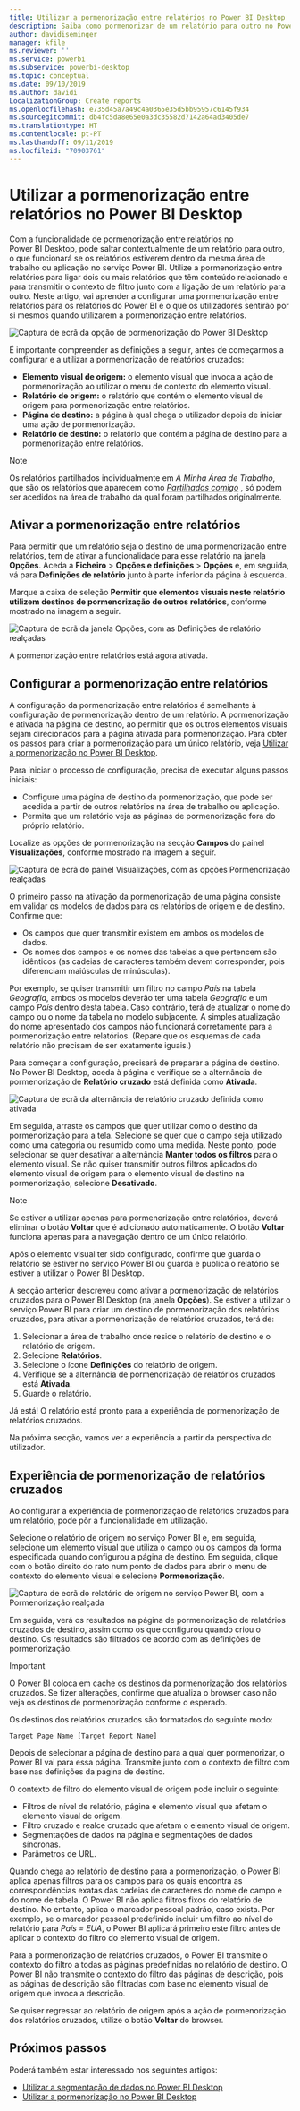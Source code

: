 ```yaml
---
title: Utilizar a pormenorização entre relatórios no Power BI Desktop
description: Saiba como pormenorizar de um relatório para outro no Power BI Desktop
author: davidiseminger
manager: kfile
ms.reviewer: ''
ms.service: powerbi
ms.subservice: powerbi-desktop
ms.topic: conceptual
ms.date: 09/10/2019
ms.author: davidi
LocalizationGroup: Create reports
ms.openlocfilehash: e735d45a7a49c4a0365e35d5bb95957c6145f934
ms.sourcegitcommit: db4fc5da8e65e0a3dc35582d7142a64ad3405de7
ms.translationtype: HT
ms.contentlocale: pt-PT
ms.lasthandoff: 09/11/2019
ms.locfileid: "70903761"
---
```

# <a name="use-cross-report-drillthrough-in-power-bi-desktop"></a>Utilizar a pormenorização entre relatórios no Power BI Desktop

Com a funcionalidade de pormenorização entre relatórios no Power BI Desktop, pode saltar contextualmente de um relatório para outro, o que funcionará se os relatórios estiverem dentro da mesma área de trabalho ou aplicação no serviço Power BI. Utilize a pormenorização entre relatórios para ligar dois ou mais relatórios que têm conteúdo relacionado e para transmitir o contexto de filtro junto com a ligação de um relatório para outro. Neste artigo, vai aprender a configurar uma pormenorização entre relatórios para os relatórios do Power BI e o que os utilizadores sentirão por si mesmos quando utilizarem a pormenorização entre relatórios.

![Captura de ecrã da opção de pormenorização do Power BI Desktop](media/desktop-cross-report-drill-through/cross-report-drill-through-01.png)

É importante compreender as definições a seguir, antes de começarmos a configurar e a utilizar a pormenorização de relatórios cruzados:

* **Elemento visual de origem:** o elemento visual que invoca a ação de pormenorização ao utilizar o menu de contexto do elemento visual.
* **Relatório de origem:** o relatório que contém o elemento visual de origem para pormenorização entre relatórios.
* **Página de destino:** a página à qual chega o utilizador depois de iniciar uma ação de pormenorização.
* **Relatório de destino:** o relatório que contém a página de destino para a pormenorização entre relatórios.


> [!NOTE]
> Os relatórios partilhados individualmente em *A Minha Área de Trabalho*, que são os relatórios que aparecem como *[Partilhados comigo](service-share-dashboards.md#share-a-dashboard-or-report)* , só podem ser acedidos na área de trabalho da qual foram partilhados originalmente. 


## <a name="enable-cross-report-drillthrough"></a>Ativar a pormenorização entre relatórios

Para permitir que um relatório seja o destino de uma pormenorização entre relatórios, tem de ativar a funcionalidade para esse relatório na janela **Opções**. Aceda a **Ficheiro** > **Opções e definições** > **Opções** e, em seguida, vá para **Definições de relatório** junto à parte inferior da página à esquerda.

Marque a caixa de seleção **Permitir que elementos visuais neste relatório utilizem destinos de pormenorização de outros relatórios**, conforme mostrado na imagem a seguir.

![Captura de ecrã da janela Opções, com as Definições de relatório realçadas](media/desktop-cross-report-drill-through/cross-report-drill-through-02.png)

A pormenorização entre relatórios está agora ativada.

## <a name="set-up-cross-report-drillthrough"></a>Configurar a pormenorização entre relatórios

A configuração da pormenorização entre relatórios é semelhante à configuração de pormenorização dentro de um relatório. A pormenorização é ativada na página de destino, ao permitir que os outros elementos visuais sejam direcionados para a página ativada para pormenorização. Para obter os passos para criar a pormenorização para um único relatório, veja [Utilizar a pormenorização no Power BI Desktop](desktop-drillthrough.md).

Para iniciar o processo de configuração, precisa de executar alguns passos iniciais:

* Configure uma página de destino da pormenorização, que pode ser acedida a partir de outros relatórios na área de trabalho ou aplicação.
* Permita que um relatório veja as páginas de pormenorização fora do próprio relatório.

Localize as opções de pormenorização na secção **Campos** do painel **Visualizações**, conforme mostrado na imagem a seguir.

![Captura de ecrã do painel Visualizações, com as opções Pormenorização realçadas](media/desktop-cross-report-drill-through/cross-report-drill-through-03.png)

O primeiro passo na ativação da pormenorização de uma página consiste em validar os modelos de dados para os relatórios de origem e de destino. Confirme que: 

* Os campos que quer transmitir existem em ambos os modelos de dados.
* Os nomes dos campos e os nomes das tabelas a que pertencem são idênticos (as cadeias de caracteres também devem corresponder, pois diferenciam maiúsculas de minúsculas).

Por exemplo, se quiser transmitir um filtro no campo *País* na tabela *Geografia*, ambos os modelos deverão ter uma tabela *Geografia* e um campo *País* dentro desta tabela. Caso contrário, terá de atualizar o nome do campo ou o nome da tabela no modelo subjacente. A simples atualização do nome apresentado dos campos não funcionará corretamente para a pormenorização entre relatórios. (Repare que os esquemas de cada relatório não precisam de ser exatamente iguais.)

Para começar a configuração, precisará de preparar a página de destino. No Power BI Desktop, aceda à página e verifique se a alternância de pormenorização de **Relatório cruzado** está definida como **Ativada**. 

![Captura de ecrã da alternância de relatório cruzado definida como ativada](media/desktop-cross-report-drill-through/cross-report-drill-through-03.png)

Em seguida, arraste os campos que quer utilizar como o destino da pormenorização para a tela. Selecione se quer que o campo seja utilizado como uma categoria ou resumido como uma medida. Neste ponto, pode selecionar se quer desativar a alternância **Manter todos os filtros** para o elemento visual. Se não quiser transmitir outros filtros aplicados do elemento visual de origem para o elemento visual de destino na pormenorização, selecione **Desativado**.

> [!NOTE]
> Se estiver a utilizar apenas para pormenorização entre relatórios, deverá eliminar o botão **Voltar** que é adicionado automaticamente. O botão **Voltar** funciona apenas para a navegação dentro de um único relatório. 

Após o elemento visual ter sido configurado, confirme que guarda o relatório se estiver no serviço Power BI ou guarda e publica o relatório se estiver a utilizar o Power BI Desktop.

A secção anterior descreveu como ativar a pormenorização de relatórios cruzados para o Power BI Desktop (na janela **Opções**). Se estiver a utilizar o serviço Power BI para criar um destino de pormenorização dos relatórios cruzados, para ativar a pormenorização de relatórios cruzados, terá de: 

1. Selecionar a área de trabalho onde reside o relatório de destino e o relatório de origem.
2. Selecione **Relatórios**.
3. Selecione o ícone **Definições** do relatório de origem.
4. Verifique se a alternância de pormenorização de relatórios cruzados está **Ativada**.
5. Guarde o relatório.

Já está! O relatório está pronto para a experiência de pormenorização de relatórios cruzados. 

Na próxima secção, vamos ver a experiência a partir da perspectiva do utilizador.

## <a name="cross-report-drillthrough-experience"></a>Experiência de pormenorização de relatórios cruzados

Ao configurar a experiência de pormenorização de relatórios cruzados para um relatório, pode pôr a funcionalidade em utilização.

Selecione o relatório de origem no serviço Power BI e, em seguida, selecione um elemento visual que utiliza o campo ou os campos da forma especificada quando configurou a página de destino. Em seguida, clique com o botão direito do rato num ponto de dados para abrir o menu de contexto do elemento visual e selecione **Pormenorização**.

![Captura de ecrã do relatório de origem no serviço Power BI, com a Pormenorização realçada](media/desktop-cross-report-drill-through/cross-report-drill-through-01.png)

Em seguida, verá os resultados na página de pormenorização de relatórios cruzados de destino, assim como os que configurou quando criou o destino. Os resultados são filtrados de acordo com as definições de pormenorização.

> [!IMPORTANT]
> O Power BI coloca em cache os destinos da pormenorização dos relatórios cruzados. Se fizer alterações, confirme que atualiza o browser caso não veja os destinos de pormenorização conforme o esperado. 

Os destinos dos relatórios cruzados são formatados do seguinte modo: 

`Target Page Name [Target Report Name]`

Depois de selecionar a página de destino para a qual quer pormenorizar, o Power BI vai para essa página. Transmite junto com o contexto de filtro com base nas definições da página de destino. 

O contexto de filtro do elemento visual de origem pode incluir o seguinte: 

* Filtros de nível de relatório, página e elemento visual que afetam o elemento visual de origem. 
* Filtro cruzado e realce cruzado que afetam o elemento visual de origem. 
* Segmentações de dados na página e segmentações de dados síncronas.
* Parâmetros de URL.

Quando chega ao relatório de destino para a pormenorização, o Power BI aplica apenas filtros para os campos para os quais encontra as correspondências exatas das cadeias de caracteres do nome de campo e do nome de tabela. O Power BI não aplica filtros fixos do relatório de destino. No entanto, aplica o marcador pessoal padrão, caso exista. Por exemplo, se o marcador pessoal predefinido incluir um filtro ao nível do relatório para *País = EUA*, o Power BI aplicará primeiro este filtro antes de aplicar o contexto do filtro do elemento visual de origem. 

Para a pormenorização de relatórios cruzados, o Power BI transmite o contexto do filtro a todas as páginas predefinidas no relatório de destino. O Power BI não transmite o contexto do filtro das páginas de descrição, pois as páginas de descrição são filtradas com base no elemento visual de origem que invoca a descrição.

Se quiser regressar ao relatório de origem após a ação de pormenorização dos relatórios cruzados, utilize o botão **Voltar** do browser. 

## <a name="next-steps"></a>Próximos passos

Poderá também estar interessado nos seguintes artigos:

* [Utilizar a segmentação de dados no Power BI Desktop](visuals/power-bi-visualization-slicers.md)
* [Utilizar a pormenorização no Power BI Desktop](desktop-drillthrough.md)

